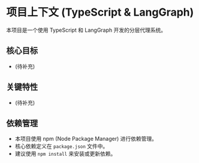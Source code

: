 # 项目上下文 (TypeScript & LangGraph)

本项目是一个使用 TypeScript 和 LangGraph 开发的分层代理系统。

## 核心目标

-   (待补充)

## 关键特性

-   (待补充)

## 依赖管理

-   本项目使用 npm (Node Package Manager) 进行依赖管理。
-   核心依赖定义在 `package.json` 文件中。
-   建议使用 `npm install` 来安装或更新依赖。
